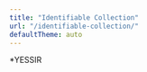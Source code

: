 ```yaml
---
title: "Identifiable Collection"
url: "/identifiable-collection/"
defaultTheme: auto
---
```


*YESSIR
